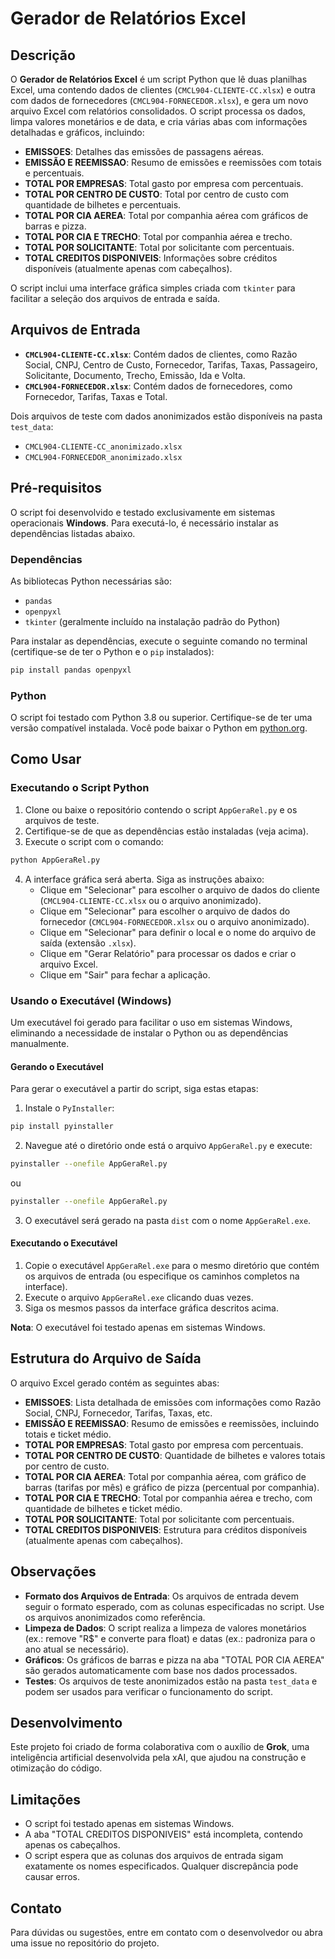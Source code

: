 # Gerador de Relatórios Excel

## Descrição

O **Gerador de Relatórios Excel** é um script Python que lê duas planilhas Excel, uma contendo dados de clientes (`CMCL904-CLIENTE-CC.xlsx`) e outra com dados de fornecedores (`CMCL904-FORNECEDOR.xlsx`), e gera um novo arquivo Excel com relatórios consolidados. O script processa os dados, limpa valores monetários e de data, e cria várias abas com informações detalhadas e gráficos, incluindo:

- **EMISSOES**: Detalhes das emissões de passagens aéreas.
- **EMISSÃO E REEMISSAO**: Resumo de emissões e reemissões com totais e percentuais.
- **TOTAL POR EMPRESAS**: Total gasto por empresa com percentuais.
- **TOTAL POR CENTRO DE CUSTO**: Total por centro de custo com quantidade de bilhetes e percentuais.
- **TOTAL POR CIA AEREA**: Total por companhia aérea com gráficos de barras e pizza.
- **TOTAL POR CIA E TRECHO**: Total por companhia aérea e trecho.
- **TOTAL POR SOLICITANTE**: Total por solicitante com percentuais.
- **TOTAL CREDITOS DISPONIVEIS**: Informações sobre créditos disponíveis (atualmente apenas com cabeçalhos).

O script inclui uma interface gráfica simples criada com `tkinter` para facilitar a seleção dos arquivos de entrada e saída.

## Arquivos de Entrada

- **`CMCL904-CLIENTE-CC.xlsx`**: Contém dados de clientes, como Razão Social, CNPJ, Centro de Custo, Fornecedor, Tarifas, Taxas, Passageiro, Solicitante, Documento, Trecho, Emissão, Ida e Volta.
- **`CMCL904-FORNECEDOR.xlsx`**: Contém dados de fornecedores, como Fornecedor, Tarifas, Taxas e Total.

Dois arquivos de teste com dados anonimizados estão disponíveis na pasta `test_data`:
- `CMCL904-CLIENTE-CC_anonimizado.xlsx`
- `CMCL904-FORNECEDOR_anonimizado.xlsx`

## Pré-requisitos

O script foi desenvolvido e testado exclusivamente em sistemas operacionais **Windows**. Para executá-lo, é necessário instalar as dependências listadas abaixo.

### Dependências

As bibliotecas Python necessárias são:

- `pandas`
- `openpyxl`
- `tkinter` (geralmente incluído na instalação padrão do Python)

Para instalar as dependências, execute o seguinte comando no terminal (certifique-se de ter o Python e o `pip` instalados):

```bash
pip install pandas openpyxl
```

### Python

O script foi testado com Python 3.8 ou superior. Certifique-se de ter uma versão compatível instalada. Você pode baixar o Python em [python.org](https://www.python.org/downloads/).

## Como Usar

### Executando o Script Python

1. Clone ou baixe o repositório contendo o script `AppGeraRel.py` e os arquivos de teste.
2. Certifique-se de que as dependências estão instaladas (veja acima).
3. Execute o script com o comando:

```bash
python AppGeraRel.py
```

4. A interface gráfica será aberta. Siga as instruções abaixo:
   - Clique em "Selecionar" para escolher o arquivo de dados do cliente (`CMCL904-CLIENTE-CC.xlsx` ou o arquivo anonimizado).
   - Clique em "Selecionar" para escolher o arquivo de dados do fornecedor (`CMCL904-FORNECEDOR.xlsx` ou o arquivo anonimizado).
   - Clique em "Selecionar" para definir o local e o nome do arquivo de saída (extensão `.xlsx`).
   - Clique em "Gerar Relatório" para processar os dados e criar o arquivo Excel.
   - Clique em "Sair" para fechar a aplicação.

### Usando o Executável (Windows)

Um executável foi gerado para facilitar o uso em sistemas Windows, eliminando a necessidade de instalar o Python ou as dependências manualmente.

#### Gerando o Executável

Para gerar o executável a partir do script, siga estas etapas:

1. Instale o `PyInstaller`:

```bash
pip install pyinstaller
```

2. Navegue até o diretório onde está o arquivo `AppGeraRel.py` e execute:

```bash
pyinstaller --onefile AppGeraRel.py
```
ou
```bash
pyinstaller --onefile AppGeraRel.py
```

3. O executável será gerado na pasta `dist` com o nome `AppGeraRel.exe`.

#### Executando o Executável

1. Copie o executável `AppGeraRel.exe` para o mesmo diretório que contém os arquivos de entrada (ou especifique os caminhos completos na interface).
2. Execute o arquivo `AppGeraRel.exe` clicando duas vezes.
3. Siga os mesmos passos da interface gráfica descritos acima.

**Nota**: O executável foi testado apenas em sistemas Windows.

## Estrutura do Arquivo de Saída

O arquivo Excel gerado contém as seguintes abas:

- **EMISSOES**: Lista detalhada de emissões com informações como Razão Social, CNPJ, Fornecedor, Tarifas, Taxas, etc.
- **EMISSÃO E REEMISSAO**: Resumo de emissões e reemissões, incluindo totais e ticket médio.
- **TOTAL POR EMPRESAS**: Total gasto por empresa com percentuais.
- **TOTAL POR CENTRO DE CUSTO**: Quantidade de bilhetes e valores totais por centro de custo.
- **TOTAL POR CIA AEREA**: Total por companhia aérea, com gráfico de barras (tarifas por mês) e gráfico de pizza (percentual por companhia).
- **TOTAL POR CIA E TRECHO**: Total por companhia aérea e trecho, com quantidade de bilhetes e ticket médio.
- **TOTAL POR SOLICITANTE**: Total por solicitante com percentuais.
- **TOTAL CREDITOS DISPONIVEIS**: Estrutura para créditos disponíveis (atualmente apenas com cabeçalhos).

## Observações

- **Formato dos Arquivos de Entrada**: Os arquivos de entrada devem seguir o formato esperado, com as colunas especificadas no script. Use os arquivos anonimizados como referência.
- **Limpeza de Dados**: O script realiza a limpeza de valores monetários (ex.: remove "R$" e converte para float) e datas (ex.: padroniza para o ano atual se necessário).
- **Gráficos**: Os gráficos de barras e pizza na aba "TOTAL POR CIA AEREA" são gerados automaticamente com base nos dados processados.
- **Testes**: Os arquivos de teste anonimizados estão na pasta `test_data` e podem ser usados para verificar o funcionamento do script.

## Desenvolvimento

Este projeto foi criado de forma colaborativa com o auxílio de **Grok**, uma inteligência artificial desenvolvida pela xAI, que ajudou na construção e otimização do código.

## Limitações

- O script foi testado apenas em sistemas Windows.
- A aba "TOTAL CREDITOS DISPONIVEIS" está incompleta, contendo apenas os cabeçalhos.
- O script espera que as colunas dos arquivos de entrada sigam exatamente os nomes especificados. Qualquer discrepância pode causar erros.

## Contato

Para dúvidas ou sugestões, entre em contato com o desenvolvedor ou abra uma issue no repositório do projeto.